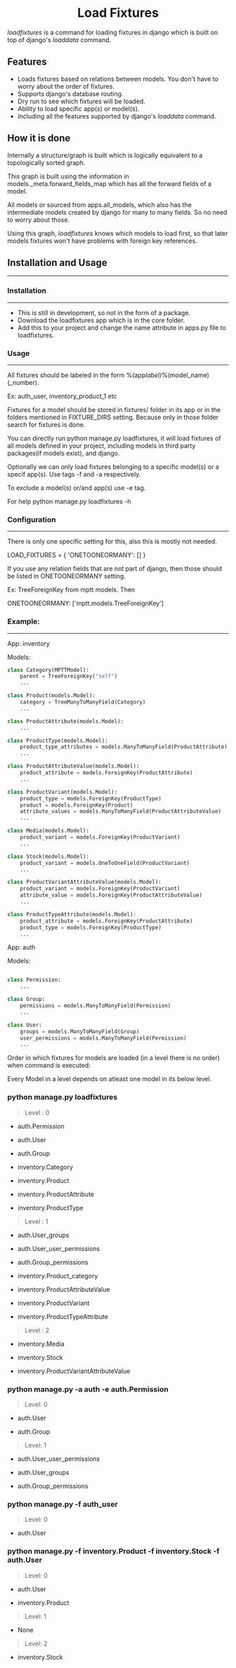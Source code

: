 <h1 align="center">Load Fixtures</h1>

_loadfixtures_ is a command for loading fixtures in django which is built on top of django's _loaddata_ command.

## Features

- Loads fixtures based on relations between models. You don't have to worry about the order of fixtures.
- Supports django's database routing.
- Dry run to see which fixtures will be loaded.
- Ability to load specific app(s) or model(s).
- Including all the features supported by django's _loaddata_ command.

## How it is done

Internally a structure/graph is built which is logically equivalent to a topologically sorted graph.

This graph is built using the information in models.\_meta.forward_fields_map which has all the forward fields of a model.

All models or sourced from apps.all_models, which also has the intermediate models created by django for many to many fields. So no need to worry about those.

Using this graph, _loadfixtures_ knows which models to load first, so that later models fixtures won't have problems with foreign key references.

## Installation and Usage

---

### Installation

---

- This is still in development, so not in the form of a package.
- Download the loadfixtures app which is in the core folder.
- Add this to your project and change the name attribute in apps.py file to loadfixtures.

### Usage

---

All fixtures should be labeled in the form %(app*label)*%(model_name)(\_number).

Ex: auth_user, inventory_product_1 etc

Fixtures for a model should be stored in fixtures/ folder in its app or in the folders mentioned in FIXTURE_DIRS setting. Because only in those folder search for fixtures is done.

You can directly run python manage.py loadfixtures, it will load fixtures of all models defined in your project, including models in third party packages(if models exist), and django.

Optionally we can only load fixtures belonging to a specific model(s) or a specif app(s). Use tags -f and -a respectively.

To exclude a model(s) or/and app(s) use -e tag.

For help python manage.py loadfixtures -h

### Configuration

---

There is only one specific setting for this, also this is mostly not needed.

LOAD_FIXTURES = {
'ONETOONEORMANY': []
}

If you use any relation fields that are not part of django, then those should be listed in ONETOONEORMANY setting.

Ex: TreeForeignKey from mptt models. Then

ONETOONEORMANY: ['mptt.models.TreeForeignKey']

### Example:

---

App: inventory

Models:

```python
class Category(MPTTModel):
    parent = TreeForeignKey("self")
    ...

class Product(models.Model):
    category = TreeManyToManyField(Category)
    ...

class ProductAttribute(models.Model):
    ...

class ProductType(models.Model):
    product_type_attributes = models.ManyToManyField(ProductAttribute)
    ...

class ProductAttributeValue(models.Model):
    product_attribute = models.ForeignKey(ProductAttribute)
    ...

class ProductVariant(models.Model):
    product_type = models.ForeignKey(ProductType)
    product = models.ForeignKey(Product)
    attribute_values = models.ManyToManyField(ProductAttributeValue)
    ...

class Media(models.Model):
    product_variant = models.ForeignKey(ProductVariant)
    ...

class Stock(models.Model):
    product_variant = models.OneToOneField(ProductVariant)
    ...

class ProductVariantAttributeValue(models.Model):
    product_variant = models.ForeignKey(ProductVariant)
    attribute_value = models.ForeignKey(ProductAttributeValue)
    ...

class ProductTypeAttribute(models.Model):
    product_attribute = models.ForeignKey(ProductAttribute)
    product_type = models.ForeignKey(ProductType)
    ...

```

App: auth

Models:

```python

class Permission:
    ...

class Group:
    permissions = models.ManyToManyField(Permission)
    ...

class User:
    groups = models.ManyToManyField(Group)
    user_permissions = models.ManyToManyField(Permission)
    ...

```

Order in which fixtures for models are loaded (in a level there is no order) when command is executed:

Every Model in a level depends on atleast one model in its below level.

### python manage.py loadfixtures

> Level : 0

- auth.Permission

- auth.User

- auth.Group

- inventory.Category

- inventory.Product

- inventory.ProductAttribute

- inventory.ProductType

> Level : 1

- auth.User_groups

- auth.User_user_permissions

- auth.Group_permissions

- inventory.Product_category

- inventory.ProductAttributeValue

- inventory.ProductVariant

- inventory.ProductTypeAttribute

> Level : 2

- inventory.Media

- inventory.Stock

- inventory.ProductVariantAttributeValue

### python manage.py -a auth -e auth.Permission

> Level: 0

- auth.User

- auth.Group

> Level: 1

- auth.User_user_permissions

- auth.User_groups

- auth.Group_permissions

### python manage.py -f auth_user

> Level: 0

- auth.User

### python manage.py -f inventory.Product -f inventory.Stock -f auth.User

> Level: 0

- auth.User

- inventory.Product

> Level: 1

- None

> Level: 2

- inventory.Stock
